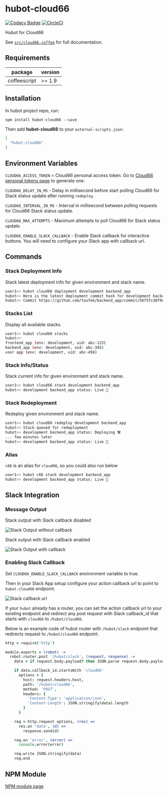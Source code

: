 # hubot-cloud66

[![Codacy Badge](https://api.codacy.com/project/badge/Grade/4aedde8284c04fb99119695394bbc19d)](https://app.codacy.com/app/taufek/hubot-cloud66?utm_source=github.com&utm_medium=referral&utm_content=taufek/hubot-cloud66&utm_campaign=Badge_Grade_Dashboard)
[![CircleCI](https://circleci.com/gh/taufek/hubot-cloud66.svg?style=svg)](https://circleci.com/gh/taufek/hubot-cloud66)

Hubot for Cloud66

See [`src/cloud66.coffee`](src/cloud66.coffee) for full documentation.

## Requirements

| package         | version  |
|-----------------|----------|
| coffeescript    | >= 1.9   |

## Installation

In hubot project repo, run:

`npm install hubot-cloud66 --save`

Then add **hubot-cloud66** to your `external-scripts.json`:

```json
[
  "hubot-cloud66"
]
```

## Environment Variables

`CLOUD66_ACCESS_TOKEN` = Cloud66 personal access token. Go to [Cloud66 personal tokens page](https://app.cloud66.com/personal_tokens/new) to generate one.

`CLOUD66_DELAY_IN_MS` - Delay in millisecond before start polling Cloud66 for Stack status update after running `redeploy`.

`CLOUD66_INTERVAL_IN_MS` - Interval in millisecond between polling requests for Cloud66 Stack status update.

`CLOUD66_MAX_ATTEMPTS` - Maximum attempts to poll Cloud66 for Stack status update.

`CLOUD66_ENABLE_SLACK_CALLBACK` - Enable Slack callback for interactive buttons. You will need to configure your Slack app with callback url.

## Commands

### Stack Deployment Info

Stack latest deployment info for given environment and stack name.

```bash
user1>> hubot cloud66 deployment development backend_app
hubot>> Here is the latest deployment commit hash for development backend_app
hubot>> Commit https://github.com/taufek/backend_app/commit/5675fcd8f9e6dc534ecf1410c0661c066097e310
```

### Stacks List

Display all available stacks.

```bash
user1>> hubot cloud66 stacks
hubot>>
frontend_app (env: development, uid: abc-123)
backend_app (env: development, uid: abc-345)
user app (env: development, uid: abc-456)
```

### Stack Info/Status

Stack current info for given environment and stack name.

```bash
user1>> hubot cloud66 stack development backend_app
hubot>> development backend_app status: Live 🚀
```

### Stack Redeployment

Redeploy given environment and stack name.

```bash
user1>> hubot cloud66 redeploy development backend_app
hubot>> Stack queued for redeployment
hubot>> development backend_app status: Deploying 🛠️
... few minutes later
hubot>> development backend_app status: Live 🚀
```

### Alias

`c66` is an alias for `cloud66`, so you could also run below

```bash
user1>> hubot c66 stack development backend_app
hubot>> development backend_app status: Live 🚀
```

## Slack Integration

### Message Output

Stack output with Slack callback disabled

![Stack Output without callback](https://i.imgur.com/SxsezGo.png)

Stack output with Slack callback enabled

![Stack Output with callback](https://i.imgur.com/H2k0CsH.png)

### Enabling Slack Callback

Set `CLOUD66_ENABLE_SLACK_CALLBACK` environment variable to true.

Then in your Slack App setup configure your action callback url to point
to `hubot-cloud66` endpoint.

![Stack callback url](https://i.imgur.com/s0psU6P.png)

If your `hubot` already has a router, you can set the action callback url to
your existing endpoint and redirect any post request with Slack callback_id
that starts with `cloud66` to `/hubot/cloud66`.

Below is an example code of hubot router with `/hubot/slack` endpoint that
redirects request to `/hubot/cloud66` endpoint.

```coffeescript
http = require('http')

module.exports = (robot) ->
  robot.router.post '/hubot/slack', (request, response) ->
    data = if request.body.payload? then JSON.parse request.body.payload else request.body

    if data.callback_id.startsWith 'cloud66'
      options = {
        host: request.headers.host,
        path: '/hubot/cloud66',
        method: 'POST',
        headers: {
          'Content-Type': 'application/json',
          'Content-Length': JSON.stringify(data).length
        }
      }

    req = http.request options, (res) =>
      res.on 'data', (d) =>
        response.send(d)

    req.on 'error', (error) =>
      console.error(error)

    req.write JSON.stringify(data)
    req.end
```

## NPM Module

[NPM module page](https://www.npmjs.com/package/hubot-cloud66)
